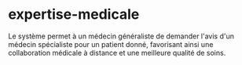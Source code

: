 # expertise-medicale
Le système permet à un médecin généraliste de demander l'avis d'un médecin spécialiste pour un patient donné, favorisant ainsi une collaboration médicale à distance et une meilleure qualité de soins.
